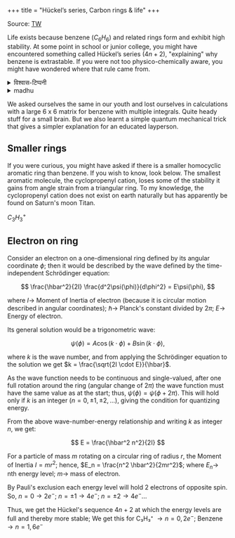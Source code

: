 +++
title = "Hückel’s series, Carbon rings & life"
+++

Source: [TW](https://x.com/blog_supplement/status/1959476936536687057)

Life exists because benzene ($C_6H_6$) and related rings form and exhibit high stability. At some point in school or junior college, you might have encountered something called Hückel’s series ($4n + 2$), "explaining" why benzene is extrastable. If you were not too physico-chemically aware, you might have wondered where that rule came from. 

<details><summary>विश्वास-टिप्पनी</summary>

For benzene (C6H6), it's 6 π electrons with n=1.
</details>

<details><summary>madhu</summary>

Any molecule following Huckels rule is stable compared to the Anti aromatic molecules. So 4n pi electron molecules are anti aromatic. Anyway for Huckels rule - it is always the pi electrons. Aromaticity is related to the pi bond alone - not the sigma bond. 

Of course all this drama is only for geometrically cyclic planar sp2 carbons - the minute the planarity is gone - everything is par.

Stability is always relative in chemistry - benzene is stable but it doesnt stop it being turned into 100s of other molecules. It undergoes electrophilic substitutions very well due to its electron rich nature - which is pretty much the basis of the chemical industry.
</details>


We asked ourselves the same in our youth and lost ourselves in calculations with a large 6 x 6 matrix for benzene with multiple integrals. Quite heady stuff for a small brain. But we also learnt a simple quantum mechanical trick that gives a simpler explanation for an educated layperson. 

## Smaller rings
If you were curious, you might have asked if there is a smaller homocyclic aromatic ring than benzene. If you wish to know, look below. The smallest aromatic molecule, the cyclopropenyl cation, loses some of the stability it gains from angle strain from a triangular ring. To my knowledge, the cyclopropenyl cation does not exist on earth naturally but has apparently be found on Saturn's moon Titan.

$C_3H_3^+$


## Electron on ring
Consider an electron on a one-dimensional ring defined by its angular coordinate $\phi$; then it would be described by the wave defined by the time-independent Schrödinger equation:

$$
\frac{\hbar^2}{2I} \frac{d^2\psi(\phi)}{d\phi^2} = E\psi(\phi),
$$

where $I \rightarrow$ Moment of Inertia of electron (because it is circular motion described in angular coordinates); $\hbar \rightarrow$ Planck's constant divided by $2\pi$; $E \rightarrow$ Energy of electron.

Its general solution would be a trigonometric wave:

$$
\psi(\phi) = A \cos(k \cdot \phi) + B \sin(k \cdot \phi),
$$

where $k$ is the wave number, and from applying the Schrödinger equation to the solution we get $k = \frac{\sqrt{2I \cdot E}}{\hbar}$.

As the wave function needs to be continuous and single-valued, after one full rotation around the ring (angular change of $2\pi$) the wave function must have the same value as at the start; thus, $\psi(\phi) = \psi(\phi + 2\pi)$. This will hold only if $k$ is an integer ($n = 0, \pm 1, \pm 2, ...$), giving the condition for quantizing energy.

From the above wave-number-energy relationship and writing $k$ as integer $n$, we get:

$$
E = \frac{\hbar^2 n^2}{2I}
$$

For a particle of mass $m$ rotating on a circular ring of radius $r$, the Moment of Inertia $I = mr^2$; hence, $E_n = \frac{n^2 \hbar^2}{2mr^2}$; where $E_n \rightarrow$ nth energy level; $m \rightarrow$ mass of electron.

By Pauli's exclusion each energy level will hold 2 electrons of opposite spin. So, $n = 0 \rightarrow 2e^-$; $n = \pm 1 \rightarrow 4e^-$; $n = \pm 2 \rightarrow 4e^-$...

Thus, we get the Hückel's sequence $4n + 2$ at which the energy levels are full and thereby more stable; We get this for C₃H₃⁺ $\rightarrow n=0, 2e^-$; Benzene $\rightarrow n=1, 6e^-$